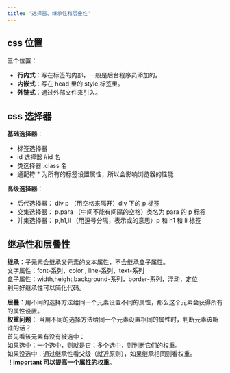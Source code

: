 ```yaml
---
title: '选择器、继承性和层叠性'
---
```


## css 位置

三个位置：

-   **行内式**：写在标签的内部，一般是后台程序员添加的。
-   **内嵌式**：写在 head 里的 style 标签里。
-   **外链式**：通过外部文件来引入。

## css 选择器

**基础选择器**：

-   标签选择器
-   id 选择器 #id 名
-   类选择器 .class 名
-   通配符 \* 为所有的标签设置属性，所以会影响浏览器的性能

**高级选择器**：

-   后代选择器： div p （用空格来隔开）div 下的 p 标签
-   交集选择器： p.para （中间不能有间隔的空格）类名为 para 的 p 标签
-   并集选择器： p,h1,li （用逗号分隔，表示或的意思）p 和 h1 和 li 标签

## 继承性和层叠性

**继承**：子元素会继承父元素的文本属性，不会继承盒子属性。<br>
文字属性：font-系列，color , line-系列，text-系列<br>
盒子属性：width,height,background-系列，border-系列，浮动，定位<br>
利用好继承性可以简化代码。

**层叠**：用不同的选择方法给同一个元素设置不同的属性，那么这个元素会获得所有的属性设置。<br>
**权重问题**：
当用不同的选择方法给同一个元素设置相同的属性时，判断元素该听谁的话？<br>
首先看该元素有没有被选中：<br>
如果选中：一个选中，则就是它；多个选中，则判断它们的权重。<br>
如果没选中：通过继承性看父级（就近原则），如果继承相同则看权重。<br>
**！important 可以提高一个属性的权重**。
